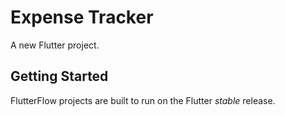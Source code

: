 # Expense Tracker

A new Flutter project.

## Getting Started

FlutterFlow projects are built to run on the Flutter _stable_ release.
